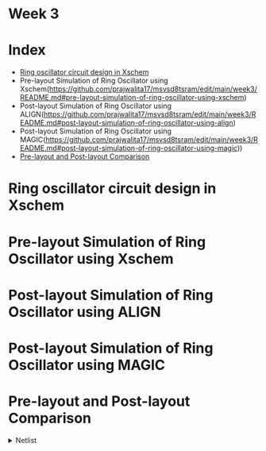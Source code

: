# Week 3
# Index

- [Ring oscillator circuit design in Xschem](https://github.com/prajwalita17/msvsd8tsram/edit/main/week3/README.md#ring-oscillator-circuit-design-in-xschem)
- Pre-layout Simulation of Ring Oscillator using Xschem(https://github.com/prajwalita17/msvsd8tsram/edit/main/week3/README.md#pre-layout-simulation-of-ring-oscillator-using-xschem)
- Post-layout Simulation of Ring Oscillator using ALIGN(https://github.com/prajwalita17/msvsd8tsram/edit/main/week3/README.md#post-layout-simulation-of-ring-oscillator-using-align)
- Post-layout Simulation of Ring Oscillator using MAGIC(https://github.com/prajwalita17/msvsd8tsram/edit/main/week3/README.md#post-layout-simulation-of-ring-oscillator-using-magic))
- [Pre-layout and Post-layout Comparison](https://github.com/prajwalita17/msvsd8tsram/blob/main/week3/README.md#pre-layout-and-post-layout-comparison)

# Ring oscillator circuit design in Xschem
# Pre-layout Simulation of Ring Oscillator using Xschem
# Post-layout Simulation of Ring Oscillator using ALIGN
# Post-layout Simulation of Ring Oscillator using MAGIC
# Pre-layout and Post-layout Comparison

<details>
  <summary>Netlist</summary>
  
  ### Heading
  1. Foo
  2. Bar
     * Baz
     * Qux

  ### Some Code
  ```js
  function logSomething(something) {
    console.log('Something', something);
  }
  ```
</details>
